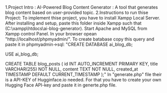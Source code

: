 1.Project Intro : 
AI-Powered Blog Content Generator : A tool that generates blog content based on user-provided topic.
2.Instructions to run thise Project:
To implement thise project, you have to install Xampp Local Server.
After installing and setup, paste this folder  inside Xampp such that (C:\xampp\htdocs\ai-blog-generator).
Start Apache and MySQL from Xampp control Panel.
In your browser opean "http://localhost/phpmyadmin/".
To create batabase copy this query and paste it in phpmyadmin->sql: 
"CREATE DATABASE ai_blog_db;

USE ai_blog_db;

CREATE TABLE blog_posts (
    id INT AUTO_INCREMENT PRIMARY KEY,
    title VARCHAR(255) NOT NULL,
    content TEXT NOT NULL,
    created_at TIMESTAMP DEFAULT CURRENT_TIMESTAMP
);"
In "generate.php" file their is a API-KEY of Hugginface.io needed. For that you have to create your own Hugging Face API-key and paste it in generte.php file.
